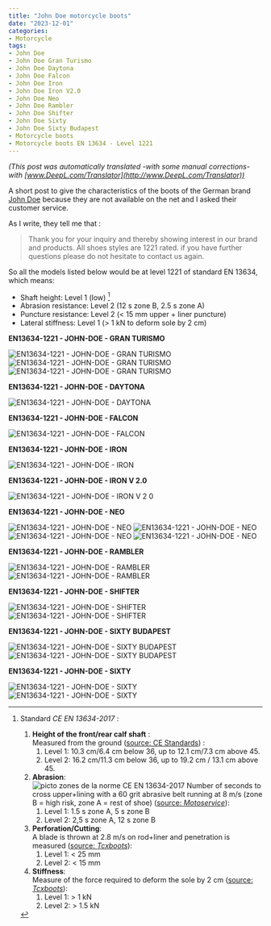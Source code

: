 ```yaml
---
title: "John Doe motorcycle boots"
date: "2023-12-01"
categories:
- Motorcycle
tags: 
- John Doe
- John Doe Gran Turismo
- John Doe Daytona
- John Doe Falcon
- John Doe Iron
- John Doe Iron V2.0
- John Doe Neo
- John Doe Rambler
- John Doe Shifter
- John Doe Sixty
- John Doe Sixty Budapest
- Motorcycle boots
- Motorcycle boots EN 13634 - Level 1221
---
```


_(This post was automatically translated -with some manual corrections- with [www.DeepL.com/Translator](http://www.DeepL.com/Translator))_


A short post to give the characteristics of the boots of the German brand [John Doe](https://www.ridejohndoe.com/) because they are not available on the net and I asked their customer service.

<!--more-->

As I write, they tell me that :

> Thank you for your inquiry and thereby showing interest in our brand and products.
> All shoes styles are 1221 rated.
> if you have further questions please do not hesitate to contact us again.

So all the models listed below would be at level 1221 of standard EN 13634, which means:

- Shaft height: Level 1 (low) [^1]
- Abrasion resistance: Level 2 (12 s zone B, 2.5 s zone A)
- Puncture resistance: Level 2 (< 15 mm upper + liner puncture)
- Lateral stiffness: Level 1 (> 1 kN to deform sole by 2 cm)

**EN13634-1221 - JOHN-DOE - GRAN TURISMO**

![](<EN13634-1221_-_JOHN-DOE_-_GRAN TURISMO_-_img.png> "EN13634-1221 - JOHN-DOE - GRAN TURISMO")
![](<EN13634-1221_-_JOHN-DOE_-_GRAN TURISMO_-_img2.png> "EN13634-1221 - JOHN-DOE - GRAN TURISMO")
![](<EN13634-1221_-_JOHN-DOE_-_GRAN TURISMO_-_img3.png> "EN13634-1221 - JOHN-DOE - GRAN TURISMO")


**EN13634-1221 - JOHN-DOE - DAYTONA**

![](<EN13634-1221_-_JOHN-DOE_-_DAYTONA_-_img.png> "EN13634-1221 - JOHN-DOE - DAYTONA")

**EN13634-1221 - JOHN-DOE - FALCON**

![](<EN13634-1221_-_JOHN-DOE_-_FALCON_-_img.png> "EN13634-1221 - JOHN-DOE - FALCON")

**EN13634-1221 - JOHN-DOE - IRON**

![](<EN13634-1221_-_JOHN-DOE_-_IRON_-_img.png> "EN13634-1221 - JOHN-DOE - IRON")

**EN13634-1221 - JOHN-DOE - IRON V 2.0**

![](<EN13634-1221_-_JOHN-DOE_-_IRON V 2 0_-_img.jpg> "EN13634-1221 - JOHN-DOE - IRON V 2 0")

**EN13634-1221 - JOHN-DOE - NEO**

![](<EN13634-1221_-_JOHN-DOE_-_NEO_-_img2.png> "EN13634-1221 - JOHN-DOE - NEO")
![](<EN13634-1221_-_JOHN-DOE_-_NEO_-_img3.png> "EN13634-1221 - JOHN-DOE - NEO")
![](<EN13634-1221_-_JOHN-DOE_-_NEO_-_img4.png> "EN13634-1221 - JOHN-DOE - NEO")
![](<EN13634-1221_-_JOHN-DOE_-_NEO_-_img.png> "EN13634-1221 - JOHN-DOE - NEO")

**EN13634-1221 - JOHN-DOE - RAMBLER**

![](<EN13634-1221_-_JOHN-DOE_-_RAMBLER_-_img2.png> "EN13634-1221 - JOHN-DOE - RAMBLER")
![](<EN13634-1221_-_JOHN-DOE_-_RAMBLER_-_img.png> "EN13634-1221 - JOHN-DOE - RAMBLER")

**EN13634-1221 - JOHN-DOE - SHIFTER**

![](<EN13634-1221_-_JOHN-DOE_-_SHIFTER_-_img2.png> "EN13634-1221 - JOHN-DOE - SHIFTER")
![](<EN13634-1221_-_JOHN-DOE_-_SHIFTER_-_img.png> "EN13634-1221 - JOHN-DOE - SHIFTER")

**EN13634-1221 - JOHN-DOE - SIXTY BUDAPEST**

![](<EN13634-1221_-_JOHN-DOE_-_SIXTY BUDAPEST_-_img2.png> "EN13634-1221 - JOHN-DOE - SIXTY BUDAPEST")
![](<EN13634-1221_-_JOHN-DOE_-_SIXTY BUDAPEST_-_img.png> "EN13634-1221 - JOHN-DOE - SIXTY BUDAPEST")

**EN13634-1221 - JOHN-DOE - SIXTY**

![](<EN13634-1221_-_JOHN-DOE_-_SIXTY_-_img2.png> "EN13634-1221 - JOHN-DOE - SIXTY")
![](<EN13634-1221_-_JOHN-DOE_-_SIXTY_-_img.png> "EN13634-1221 - JOHN-DOE - SIXTY")



[^1]: Standard _CE EN 13634-2017_ :  
    1. **Height of the front/rear calf shaft** :  
    Measured from the ground ([source: CE Standards](https://standards.iteh.ai/catalog/standards/cen/f5bbe4a8-39ee-4652-96a3-cc060d0b8236/en-13634-2017)) :  
        1. Level 1: 10.3 cm/6.4 cm below 36, up to 12.1 cm/7.3 cm above 45.  
        2. Level 2: 16.2 cm/11.3 cm below 36, up to 19.2 cm / 13.1 cm above 45.  
    2. **Abrasion**:  
       ![](<picto norme CE EN 13634-2017.png#floatright> "picto zones de la norme CE EN 13634-2017")     Number of seconds to cross upper+lining with a 60 grit abrasive belt running at 8 m/s (zone B = high risk, zone A = rest of shoe) ([source: _Motoservice_](https://www.motoservices.com/dossiers-accessoire-moto-equipement-moto/equipement-moto-scooter-les-normes-en-vigueur-fev-2019.htm)):  
        1. Level 1: 1.5 s zone A, 5 s zone B  
        2. Level 2: 2,5 s zone A, 12 s zone B  
    3. **Perforation/Cutting**:  
       A blade is thrown at 2.8 m/s on rod+liner and penetration is measured ([source: _Tcxboots_](https://fr.tcxboots.com/pages/certifications)):  
        1. Level 1: < 25 mm  
        2. Level 2: < 15 mm  
    4. **Stiffness**:  
       Measure of the force required to deform the sole by 2 cm ([source: _Tcxboots_](https://fr.tcxboots.com/pages/certifications)):  
        1. Level 1: > 1 kN  
        2. Level 2: > 1.5 kN  


